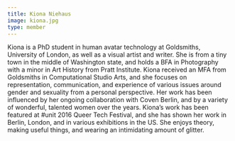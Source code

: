 ```yaml
---
title: Kiona Niehaus 
image: kiona.jpg
type: member
---
```


Kiona is a PhD student in human avatar technology at Goldsmiths, University of London, as well as a visual artist and writer. She is from a tiny town in the middle of Washington state, and holds a BFA in Photography with a minor in Art History from Pratt Institute. Kiona received an MFA from Goldsmiths in Computational Studio Arts, and she focuses on representation, communication, and experience of various issues around gender and sexuality from a personal perspective. Her work has been influenced by her ongoing collaboration with Coven Berlin, and by a variety of wonderful, talented women over the years. Kiona’s work has been featured at #unit 2016 Queer Tech Festival, and she has shown her work in Berlin, London, and in various exhibitions in the US. She enjoys theory, making useful things, and wearing an intimidating amount of glitter. 
